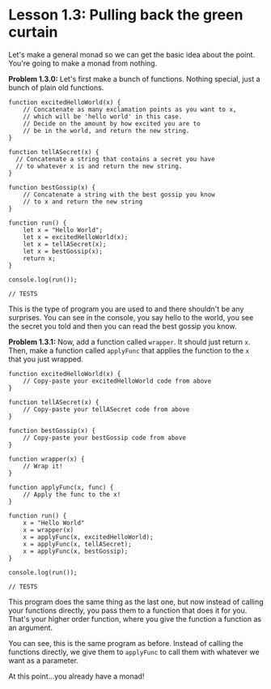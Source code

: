 # Lesson 1.3: Pulling back the green curtain 

Let's make a general monad so we can get the basic idea about the point. You're going to make a monad from nothing. 

**Problem 1.3.0:** Let's first make a bunch of functions. Nothing special, just a bunch of plain old functions.

```problem
function excitedHelloWorld(x) {
    // Concatenate as many exclamation points as you want to x,
    // which will be 'hello world' in this case.
    // Decide on the amount by how excited you are to
    // be in the world, and return the new string.
}

function tellASecret(x) {
  // Concatenate a string that contains a secret you have
  // to whatever x is and return the new string.
}

function bestGossip(x) {
    // Concatenate a string with the best gossip you know
    // to x and return the new string
}

function run() {
    let x = "Hello World";
    let x = excitedHelloWorld(x);
    let x = tellASecret(x);
    let x = bestGossip(x);
    return x;
}

console.log(run());

// TESTS
```

This is the type of program you are used to and there shouldn't be any surprises. You can see in the console, you say hello to the world, you see the secret you told and then you can read the best gossip you know.

**Problem 1.3.1:** Now, add a function called `wrapper`. It should just return `x`. Then, make a function called `applyFunc` that applies the function to the `x` that you just wrapped.

```problem
function excitedHelloWorld(x) {
    // Copy-paste your excitedHelloWorld code from above
}

function tellASecret(x) {
    // Copy-paste your tellASecret code from above
}

function bestGossip(x) {
    // Copy-paste your bestGossip code from above
}

function wrapper(x) {
    // Wrap it!
}

function applyFunc(x, func) {
    // Apply the func to the x!
}

function run() {
    x = "Hello World"
    x = wrapper(x)
    x = applyFunc(x, excitedHelloWorld);
    x = applyFunc(x, tellASecret);
    x = applyFunc(x, bestGossip);
}

console.log(run());

// TESTS
```

This program does the same thing as the last one, but now instead of calling your functions directly, you pass them to a function that does it for you. That's your higher order function, where you give the function a function as an argument. 

You can see, this is the same program as before. Instead of calling the functions directly, we give them to `applyFunc` to call them with whatever we want as a parameter.

At this point...you already have a monad!
